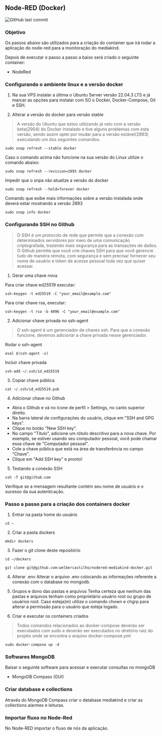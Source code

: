 ## Node-RED (Docker)
![GitHub last commit](https://img.shields.io/github/last-commit/AzeemIdrisi/PhoneSploit-Pro?logo=github)

### Objetivo
Os passos abaixo são utilizados para a criação do container que irá rodar a aplicação do node-red para a monitoração do mediakind. 

Depois de executar o passo a passo a baixo será criado o seguinte container:
* NodeRed

### Configurando o ambiente linux e a versão docker
1. Na sua VPS instalar a última o Ubuntu Server versão 22.04.3 LTS e já marcar as opções para instalar com SO o Docker, Docker-Compose, Git e SSH.

2. Alterar a versão do docker para versão stable
> A versão do Ubuntu que estou utilizando já veio com a versão beta(2904) do Docker instalado e tive alguns problemas com esta versão, sendo assim optei por mudar para a versão estável(2893) executando um dos seguintes comandos.
```
sudo snap refresh --stable docker
```

Caso o comando acima não funcione na sua versão do Linux utilize o comando abaixo:
```
sudo snap refresh --revision=2893 docker
```

Impedir que o snpa não atualize a versão do docker
```
sudo snap refresh --hold=forever docker
```

Comando que exibe mais informações sobre a versão instalada onde deverá estar mostrando a versão 2893
```
sudo snap info docker
``` 

### Configurando SSH no Github
> O SSH é um protocolo de rede que permite que a conexão com determinados servidores por meio de uma comunicação criptografada, trazendo mais segurança para as transações de dados. 
>O Github permite que você crie chaves SSH para que você gerencie tudo de maneira remota, com segurança e sem precisar fornecer seu nome de usuário e token de acesso pessoal toda vez que quiser acessar.

1. Gerar uma chave nova

Para criar chave ed25519 executar:
```
ssh-keygen -t ed25519 -C "your_email@example.com"
```

Para criar chave rsa, executar:
```
ssh-keygen -t rsa -b 4096 -C "your_email@example.com"
```

2. Adicionar chave privada no ssh-agent
> O ssh-agent é um gerenciador de chaves ssh. Para que a conexão funcione, devemos adicionar a chave privada nesse gerenciador.

Rodar o ssh-agent
```
eval $(ssh-agent -s)
```

Incluir chave privada
```
ssh-add ~/.ssh/id_ed25519
```

3. Copiar chave pública
```
cat ~/.ssh/id_ed25519.pub
```

4. Adicionar chave no Github
* Abra o Github e vá no ícone de perfil > Settings, no canto superior direito.
* Na barra lateral de configurações do usuário, clique em "SSH and GPG keys".
* Clique no botão "New SSH key".
* No campo "Título", adicione um rótulo descritivo para a nova chave. Por exemplo, se estiver usando seu computador pessoal, você pode chamar essa chave de "Computador pessoal".
* Cole a chave pública que está na área de transferência no campo "Chave".
* Clique em "Add SSH key" e pronto!

5. Testando a conexão SSH
```
ssh -T git@github.com
```
Verifique se a mensagem resultante contém seu nome de usuário e o sucesso da sua autenticação.


### Passo a passo para a criação dos containers docker
1. Entrar na pasta home do usuário
```
cd ~
```

2. Criar a pasta dockers
```
mkdir dockers
```

3. Fazer o git clone deste repositório
```
cd ~/dockers
```

```
git clone git@github.com:welbercastilho/nodered-mediakind-docker.git
```

4. Alterar .env
Alterar o arquivo .env colocando as informações referente a conexão com o database no mongodb.

5. Grupos e dono das pastas e arquivos
Tenha certeza que nenhum das pastas e arquivos tenham como proprietário usuário root ou grupo de usuários root. Caso esteja(m) utilize o comando chown e chgrp para alterar a permissão para o usuário que esteja logado.

5. Criar e executar os containers criados
> Todos comandos relacionados ao docker-compose deverão ser executados com sudo e deverão ser executados no diretório raiz do projeto onde se encontra o arquivo docker-compose.yml 
```
sudo docker-compose up -d
``` 


### Softwares MongoDB
Baixar o seguinte software para acessar  e executar consultas no mongoDB
* MongoDB Compass (GUI)


### Criar database e collections
Através do MongoDB Compass criar o database mediakind e criar as collections alarmes e leituras. 


### Importar fluxo no Node-Red
No Node-RED importar o fluxo de nós da aplicação.